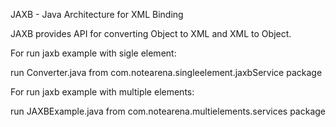 JAXB - Java Architecture for XML Binding 

JAXB provides API for converting Object to XML and XML to Object.


For run jaxb example with sigle element:

run Converter.java from com.notearena.singleelement.jaxbService package


For run jaxb example with multiple elements:

run JAXBExample.java from com.notearena.multielements.services package